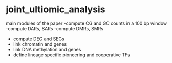 # joint_ultiomic_analysis
 main modules of the paper
 -compute CG and GC counts in a 100 bp window
 -compute DARs, SARs
 -compute DMRs, SMRs
 - compute DEG and SEGs
 - link chromatin and genes
 - link DNA methylation and genes
 - define lineage specific pioneering and cooperative TFs
